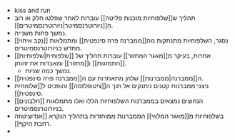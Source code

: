 - kiss and run
- תהליך ש[[שלפוחיות מוכנות פליטה]] עוברות לאחר שפלטו חלק או רוב ה[[ניורוטרנסמיטר|ניורוטרנסמיטרים]].
- נמשך פחות משנייה.
- [[נקב איחוי]] נסגר, השלפוחיות מתנתקות מה[[ממברנה פרה סינפטית]] ומתמלאות מחדש בניורוטרנסמיטרים.
- [[שלפוחית|שלפוחיות]] אחרות, בעיקר מ[[מאגר המחזור]] עוברות תהליך של [[התמזגות]] ו[[מחזור]] ומאבדות את זהותן.
  - נמשך כמה שניות.
- ה[[ממברנה|ממברנות]] שלהן מתאחדות עם ה[[ממברנה פרה סינפטית]].
- ניצני ממברנות קטנים ניתנקים אל תוך ה[[ציטופלזמה]] והופכים ל[[שלפוחית סינפטית]].
- [[חלבונים]] הנחוצים נמצאים בממברנות השלפוחיות הללו ואלו מתמלאות בניורוטרנסמיטרים.
- בשלפוחיות מ[[מאגר המלאי]] הממברנות ממוחזרות בתהליך הנקרא [[אנדוציטוזה רחבת היקף]].
- 